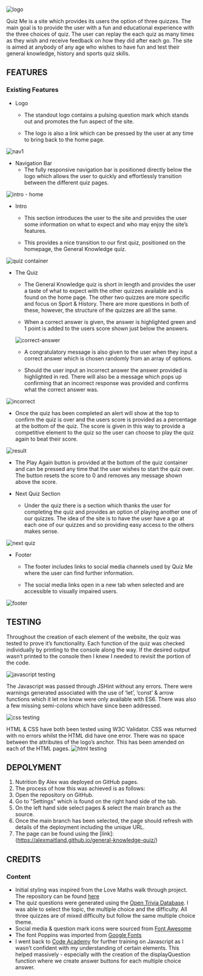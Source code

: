 ![logo](https://user-images.githubusercontent.com/122832821/235694134-1c4462c9-3146-41c1-9e30-4dbd13b1ffe4.jpeg)

Quiz Me is a site which provides its users the option of three quizzes. The main goal is to provide the user with a fun and educational experience with the three choices of quiz. The user can replay the each quiz as many times as they wish and receive feedback on how they did after each go. The site is aimed at anybody of any age who wishes to have fun and test their general knowledge, history and sports quiz skills. 

## **FEATURES**

### **Existing Features**

* Logo
  * The standout logo contains a pulsing question mark which stands out and promotes the fun aspect of the site.
  
  * The logo is also a link which can be pressed by the user at any time to bring back to the home page.

![nav1](https://user-images.githubusercontent.com/122832821/235694313-10d2cf38-b207-4006-9e23-155bfc288a09.jpeg)

* Navigation Bar
  * The fully responsive navigation bar is positioned directly below the logo which allows the user to quickly and effortlessly transition   between the different quiz pages.

![intro - home](https://user-images.githubusercontent.com/122832821/235628923-d17246de-fb5a-4fa7-9660-17c0f6257a14.jpeg)

* Intro
  * This section introduces the user to the site and provides the user some information on what to expect and who may enjoy the site’s features.
  
  * This provides a nice transition to our first quiz, positioned on the homepage, the General Knowledge quiz.

![quiz container](https://user-images.githubusercontent.com/122832821/235694630-e10f5245-1013-4bc8-a48d-6cb639f7c0d3.jpeg)

* The Quiz
  * The General Knowledge quiz is short in length and provides the user a taste of what to expect with the other quizzes available and is found on the home page. The other two quizzes are more specific and focus on Sport & History. There are more questions in both of these, however, the structure of the quizzes are all the same.
  
  * When a correct answer is given, the answer is highlighted green and 1 point is added to the users score shown just below the answers.
  
  ![correct-answer](https://user-images.githubusercontent.com/122832821/235694741-ace85c73-4f89-4bee-82bf-7029ef837806.jpeg)

  * A congratulatory message is also given to the user when they input a correct answer which is chosen randomly from an array of options.
  
  * Should the user input an incorrect answer the answer provided is highlighted in red. There will also be a message which pops up confirming that an incorrect response was provided and confirms what the correct answer was.
  
![incorrect](https://user-images.githubusercontent.com/122832821/235694822-f41b7e50-1b6a-473c-88c0-5cd37ce343e6.jpeg)

  * Once the quiz has been completed an alert will show at the top to confirm the quiz is over and the users score is provided as a percentage at the bottom of the quiz. The score is given in this way to provide a competitive element to the quiz so the user can choose to play the quiz again to beat their score.
  
![result](https://user-images.githubusercontent.com/122832821/235694890-d9a82903-eba6-421a-97e4-dba09e94f4a5.jpeg)

  * The Play Again button is provided at the bottom of the quiz container and can be pressed any time that the user wishes to start the quiz over. The button resets the score to 0 and removes any message shown above the score.
  
* Next Quiz Section
  * Under the quiz there is a section which thanks the user for completing the quiz and provides an option of playing another one of our quizzes. The idea of the site is to have the user have a go at each one of our quizzes and so providing easy access to the others makes sense.
  
![next quiz](https://user-images.githubusercontent.com/122832821/235631473-ecdb001e-6c85-4305-90c3-ffb12e5d01b3.jpeg)

* Footer
  * The footer includes links to social media channels used by Quiz Me where the user can find further information. 
  
  * The social media links open in a new tab when selected and are accessible to visually impaired users.

![footer](https://user-images.githubusercontent.com/122832821/235631607-08976e98-abc2-4919-9e22-3944451748d4.jpeg)

## **TESTING**

Throughout the creation of each element of the website, the quiz was tested to prove it’s functionality. Each function of the quiz was checked individually by printing to the console along the way. If the desired output wasn’t printed to the console then I knew I needed to revisit the portion of the code. 

![javascript testing](https://user-images.githubusercontent.com/122832821/235631667-a73326ac-52be-4950-9505-56d12e23c790.jpeg)

The Javascript was passed through JSHint without any errors. There were warnings generated associated with the use of ‘let’, ‘const’ & arrow functions which it let me know were only available with ES6. There was also a few missing semi-colons which have since been addressed.

![css testing](https://user-images.githubusercontent.com/122832821/235631761-6b29db95-7faf-41ce-9f3e-346ca3d996bf.jpeg)

HTML & CSS have both been tested using W3C Validator. CSS was returned with no errors whilst the HTML did have one error. There was no space between the attributes of the logo’s anchor. This has been amended on each of the HTML pages. 
![html testing](https://user-images.githubusercontent.com/122832821/235631781-0465b42b-d64a-40b5-8d2a-745d1a16fc68.jpeg)


## **DEPOLYMENT**
  1. Nutrition By Alex was deployed on GitHub pages.
  2. The process of how this was achieved is as follows:
  3. Open the repository on GitHub.
  4. Go to "Settings" which is found on the right hand side of the tab.
  5. On the left hand side select pages & select the main branch as the source.
  6. Once the main branch has been selected, the page should refresh with details of the deployment including the unique URL.
  7. The page can be found using the [link]: (https://alexmaitland.github.io/general-knowledge-quiz/) 

## **CREDITS**

### **Content**

  * Initial styling was inspired from the Love Maths walk through project. The repository can be found [here](https://github.com/AlexMaitland/love-maths.git)
  * The quiz questions were generated using the [Open Trivia Database](https://opentdb.com/api_config.php). I was able to select the topic, the multiple choice and the difficulty. All three quizzes are of mixed difficulty but follow the same multiple choice theme.
  * Social media & question mark icons were sourced from [Font Awesome](https://fontawesome.com/)
  * The font Poppins was imported from [Google Fonts](https://fonts.google.com/)
  * I went back to [Code Academy](https://www.codecademy.com/learn) for further training on Javascript as I wasn’t confident with my understanding of certain elements. This helped massively - especially with the creation of the displayQuestion function where we create answer buttons for each multiple choice answer.


	
